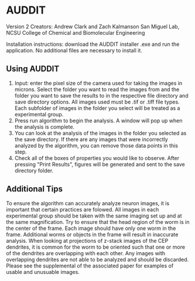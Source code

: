 # AUDDIT

Version 2
Creators: Andrew Clark and Zach Kalmanson
San Miguel Lab, NCSU College of Chemical and Biomolecular Engineering 

Installation instructions: download the AUDDIT installer .exe and run the application. No additional files are necessary to install it. 

Using AUDDIT 
---------------
1. Input: enter the pixel size of the camera used for taking the images in microns. Select the folder you want to read the images from and the folder you want to save the results to in the respective file directory and save directory options. All images used must be .tif or .tiff file types. Each subfolder of images in the folder you select will be treated as a experimental group. 
2. Press run algorithm to begin the analysis. A window will pop up when the analysis is complete. 
3. You can look at the analysis of the images in the folder you selected as the save directory. If there are any images that were incorrectly analyzed by the algorithm, you can remove those data points in this step. 
4. Check all of the boxes of properties you would like to observe. After pressing "Print Results", figures will be generated and sent to the save directory folder. 

Additional Tips
---------------
To ensure the algorithm can accurately analyze neuron images, it is important that certain practices are folowed. All images in each experimental group should be taken with the same imaging set up and at the same magnification. Try to ensure that the head region of the worm is in the center of the frame. Each image should have only one worm in the frame. Additional worms or objects in the frame will result in inaccurate analysis. When looking at projections of z-stack images of the CEP dendrites, it is common for the worm to be oriented such that one or more of the dendrites are overlapping with each other. Any images with overlapping dendrites are not able to be analyzed and should be discarded. Please see the supplemental of the associated paper for examples of usable and unusuable images. 
